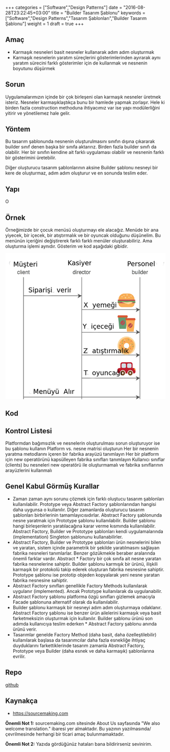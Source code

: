 +++
categories = ["Software","Design Patterns"]
date = "2016-08-28T23:22:45+03:00"
title = "Builder Tasarım Şablonu"
keywords = ["Software","Design Patterns","Tasarım Şablonları","Builder Tasarım Şablonu"]
weight = 1
draft = true
+++

## Amaç

* Karmaşık nesneleri basit nesneler kullanarak adım adım oluşturmak
* Karmaşık nesnelerin yaratım süreçlerini gösterimlerinden ayırarak aynı yaratım sürecini farklı gösterimler için de kullanmak ve nesnenin boyutunu düşürmek


## Sorun

Uygulamalarımızın içinde bir çok birleşeni olan karmaşık nesneler üretmek isteriz. Nesneler karmaşıklaştıkça bunu bir hamlede yapmak zorlaşır. Hele ki birden fazla construction methoduna ihtiyacımız var ise yapı modülerliğini yitirir ve yönetilemez hale gelir.

## Yöntem

Bu tasarım şablonunda nesnenin oluşturulmasını sınıfın dışına çıkararak builder sınıf denen başka bir sınıfa aktarırız. Birden fazla builder sınıfı da olabilir. Her bir sınıfın kendine ait farklı uygulaması olabilir ve nesnenin farklı bir gösterimini üretebilir.

Diğer oluşturucu tasarım şablonlarının aksine Builder şablonu nesneyi bir kere de oluşturmaz, adım adım oluşturur ve en sonunda teslim eder.

## Yapı

O



## Örnek

Örneğimizde bir çocuk menüsü oluşturmayı ele alacağız. Menüde bir ana yiyecek,  bir içecek, bir atıştırmalık ve bir oyuncak olduğunu düşünelim. Bu menünün içeriğini değiştirerek farklı farklı menüler oluşturabiliriz. Ama oluşturma işlemi aynıdır. Gösterim ve kod aşağıdaki gibidir.

<img src="/img/Builder_example1-2x.png" />


## Kod

## Kontrol Listesi

Platformdan bağımsızlık ve nesnelerin oluşturulması sorun oluşturuyor ise bu şablonu kullanın
Platform vs. nesne matrisi oluşturun
Her bir nesnenin yaratma metodlarını içeren  bir fabrika arayüzü tanımlayın
Her bir platform için new operatörünü kapsülleyen fabrika sınıfları tanımlayın
Kullanıcı sınıflar (clients) bu nesneleri new  operatörü ile oluşturmamalı ve fabrika sınıflarının arayüzlerini kullanmalı

## Genel Kabul Görmüş Kurallar

* Zaman zaman aynı sorunu çözmek için farklı oluştucu tasarım şablonları kullanılabilir. Prototype veya Abstract Factory şablonlarından hangisi daha uygunsa o kullanılır. Diğer zamanlarda oluşturucu tasarım şablonları birbirlerinin tamamlayıcısıdırlar. Abstract Factory şablonunda nesne yaratmak için Prototype şablonu kullanılabilir. Builder şablonu hangi birleşenlerin yaratılacağına karar verme kısmında kullanılabilir. Abstract Factory, Builder ve Prototype şablonları kendi uygulamalarında (implementation) Singleton şablonunu kullanabilirler.
* Abstract Factory, Builder ve Prototype şablonları ürün nesnelerini bilen ve yaratan, sistem içinde parametrik bir şekilde yaratılmasını sağlayan fabrika nesneleri tanımlarlar. Benzer gözükmekle beraber aralarında önemli farklar vardır. Abstract * Factory bir çok sınıfa ait nesne yaratan fabrika nesnelerine sahiptir. Builder şablonu karmışık bir ürünü, ilişkili karmaşık bir protokolü takip ederek oluşturan fabrika nesnesine sahiptir. Prototype şablonu ise prototip objeden kopyalarak yeni nesne yaratan fabrika nesnesine sahiptir.
* Abstract Factory sınıfları genellikle Factory Methods kullanılarak uygulanır (implemented). Ancak Prototype kullanılarak da uygulanabilir.
* Abstract Factory şablonu platforma özgü sınıfları gizlemek amacıyla Facade şablonuna alternatif olarak da kullanılabilir.
* Builder şablonu karmaşık bir nesneyi adım adım oluşturmaya odaklanır. Abstract Factory şablonu ise benzer ürün ailelerini karmaşık veya basit farketmeksizin oluşturmak için kullanılır. Builder şablonu ürünü son adımda kullanıcıya teslim ederken * Abstract Factory şablonu anında ürünü verir.
* Tasarımlar genelde Factory Method (daha basit, daha özelleştilebilir) kullanılarak başlasa da tasarımcılar daha fazla esnekliğe ihtiyaç duyduklarını farkettiklerinde tasarım zamanla Abstract Factory, Prototype veya Builder (daha esnek ve daha karmaşık) şablonlarına evrilir.

## Repo

[github](https://github.com/erkanerol/design-patterns/tree/master/src/com/erkanerol/examples/abstractfactory)

## Kaynakça
* https://sourcemaking.com

**Önemli Not 1:** sourcemaking.com sitesinde  About Us sayfasında "We also welcome translation." ibaresi yer almaktadır. Bu yazının yazılmasında/çevrilmesinde herhangi bir ticari amaç bulunmamaktadır.

**Önemli Not 2:** Yazıda gördüğünüz hataları bana bildirirseniz sevinirim.


